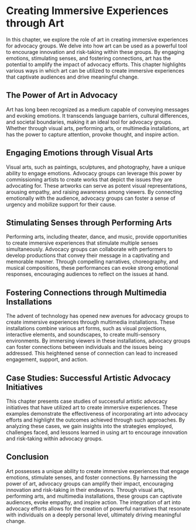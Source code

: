Creating Immersive Experiences through Art
===================================================

In this chapter, we explore the role of art in creating immersive experiences for advocacy groups. We delve into how art can be used as a powerful tool to encourage innovation and risk-taking within these groups. By engaging emotions, stimulating senses, and fostering connections, art has the potential to amplify the impact of advocacy efforts. This chapter highlights various ways in which art can be utilized to create immersive experiences that captivate audiences and drive meaningful change.

The Power of Art in Advocacy
----------------------------

Art has long been recognized as a medium capable of conveying messages and evoking emotions. It transcends language barriers, cultural differences, and societal boundaries, making it an ideal tool for advocacy groups. Whether through visual arts, performing arts, or multimedia installations, art has the power to capture attention, provoke thought, and inspire action.

Engaging Emotions through Visual Arts
-------------------------------------

Visual arts, such as paintings, sculptures, and photography, have a unique ability to engage emotions. Advocacy groups can leverage this power by commissioning artists to create works that depict the issues they are advocating for. These artworks can serve as potent visual representations, arousing empathy, and raising awareness among viewers. By connecting emotionally with the audience, advocacy groups can foster a sense of urgency and mobilize support for their cause.

Stimulating Senses through Performing Arts
------------------------------------------

Performing arts, including theater, dance, and music, provide opportunities to create immersive experiences that stimulate multiple senses simultaneously. Advocacy groups can collaborate with performers to develop productions that convey their message in a captivating and memorable manner. Through compelling narratives, choreography, and musical compositions, these performances can evoke strong emotional responses, encouraging audiences to reflect on the issues at hand.

Fostering Connections through Multimedia Installations
------------------------------------------------------

The advent of technology has opened new avenues for advocacy groups to create immersive experiences through multimedia installations. These installations combine various art forms, such as visual projections, interactive elements, and soundscapes, to create multi-sensory environments. By immersing viewers in these installations, advocacy groups can foster connections between individuals and the issues being addressed. This heightened sense of connection can lead to increased engagement, support, and action.

Case Studies: Successful Artistic Advocacy Initiatives
------------------------------------------------------

This chapter presents case studies of successful artistic advocacy initiatives that have utilized art to create immersive experiences. These examples demonstrate the effectiveness of incorporating art into advocacy efforts and highlight the outcomes achieved through such approaches. By analyzing these cases, we gain insights into the strategies employed, challenges faced, and lessons learned in using art to encourage innovation and risk-taking within advocacy groups.

Conclusion
----------

Art possesses a unique ability to create immersive experiences that engage emotions, stimulate senses, and foster connections. By harnessing the power of art, advocacy groups can amplify their impact, encouraging innovation and risk-taking in their endeavors. Through visual arts, performing arts, and multimedia installations, these groups can captivate audiences, evoke empathy, and inspire action. The integration of art into advocacy efforts allows for the creation of powerful narratives that resonate with individuals on a deeply personal level, ultimately driving meaningful change.
